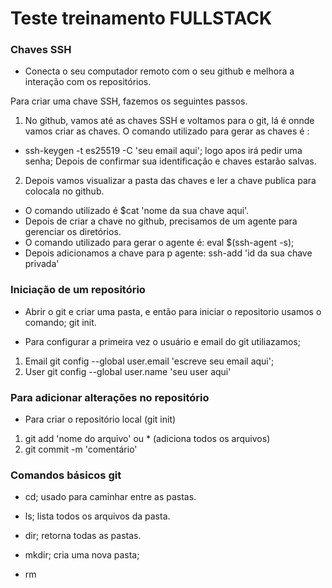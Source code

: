 # Teste treinamento FULLSTACK

### Chaves SSH

- Conecta o seu computador remoto com o seu github e melhora a interação com os repositórios.

Para criar uma chave SSH, fazemos os seguintes passos.

1. No github, vamos até as chaves SSH e voltamos para o git,
lá é onnde vamos criar as chaves.
O comando utilizado para gerar as chaves é :
- ssh-keygen -t es25519 -C 'seu email aqui';
logo apos irá pedir uma senha;
Depois de confirmar sua identificação e chaves estarão salvas.

2. Depois vamos visualizar a pasta das chaves e ler a chave publica para colocala no github.
- O comando utilizado é $cat 'nome da sua chave aqui'.
- Depois de criar a chave no github, precisamos de um agente para gerenciar os diretórios.
- O comando utilizado para gerar o agente é: 
eval $(ssh-agent -s);
- Depois adicionamos a chave para p agente:
ssh-add 'id da sua chave privada'

### Iniciação de um repositório

- Abrir o git e criar uma pasta, e então para iniciar o repositorio usamos o comando;
git init.

- Para configurar a primeira vez o usuário e email do git utiliazamos;
1. Email
git config --global user.email 'escreve seu email aqui';
2. User
git config --global user.name 'seu user aqui'


### Para adicionar alterações no repositório

- Para criar o repositório local (git init)
1. git add 'nome do arquivo' ou * (adiciona todos os arquivos)
2. git commit -m 'comentário'

### Comandos básicos git

- cd; usado para caminhar entre as pastas.

- ls; lista todos os arquivos da pasta.

- dir; retorna todas as pastas.

- mkdir; cria uma nova pasta;

- rm